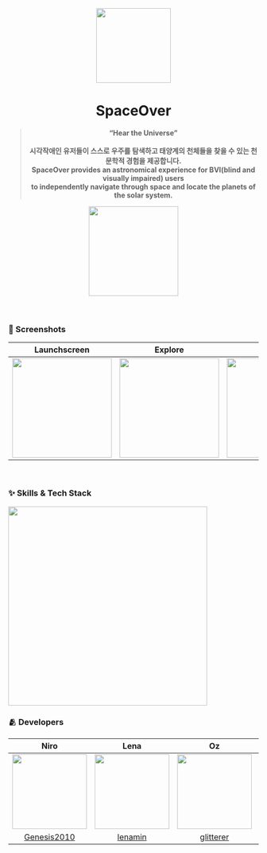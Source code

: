 <div align="center" >
  
<img width="150" src="https://user-images.githubusercontent.com/50728605/206730790-000448a9-d169-4025-bde9-c334b45c2415.jpg">

# SpaceOver
> **“Hear the Universe”** <br/><br/>
> **시각작애인 유저들이 스스로 우주를 탐색하고 태양계의 천체들을 찾을 수 있는 천문학적 경험을 제공합니다.** <br/>
> **SpaceOver provides an astronomical experience for BVI(blind and visually impaired) users <br/>to independently navigate through space and locate the planets of the solar system.**
  
</div>
<div style="display: flex; flex-direction: column;" align="center" >
  <a href="https://apps.apple.com/kr/app/spaceover/id6444027977">
    <img src="https://user-images.githubusercontent.com/81340603/204947353-18c33fe9-c49b-443a-b1e2-7cf9a85bb91b.png" width=180px />
  </a>
  <p3>&nbsp;&nbsp;&nbsp;</p3>
</div>
<br/>

### 📱 Screenshots

| Launchscreen | Explore | Search | Travel |
|:---:|:---:|:---:|:---:|
|<img width="200" src="https://user-images.githubusercontent.com/50728605/206733045-e25ec0ac-b76e-4765-8781-e68df3de3e79.png">|<img width="200" src="https://user-images.githubusercontent.com/50728605/206731765-d0f27273-7ad7-4670-90c4-f4c02ee118a8.png">|<img width="200" src="https://user-images.githubusercontent.com/50728605/206731938-11860f67-8759-4cb0-b641-91d875ce3d37.png">|<img width="200" src="https://user-images.githubusercontent.com/50728605/206731817-7ebcf70d-7c63-4f1d-b29c-ad1e47a7ea6e.png">|
<br/>

### :sparkles: Skills & Tech Stack
<img height="400" src="https://user-images.githubusercontent.com/50728605/206734339-024bf795-b188-43e3-afcd-2003ab4b320f.png">
<br/>

### 🫂 Developers

|Niro|Lena|Oz|Ayden|Sohni|Colli|Jerry|
|:-:|:-:|:-:|:-:|:-:|:-:|:-:|
|<img src="https://github.com/Genesis2010.png" width="150">|<img src="https://github.com/lenamin.png" width="150">|<img src="https://github.com/glitterer.png" width="150">|<img src = "https://github.com/DoAY9.png" width="150">|<img src="https://github.com/HeejiSohn.png" width="150">|<img src="https://github.com/SohyeonKim-dev.png" width="150">|<img src="https://github.com/YoonyoungL.png" width="150">|
|[Genesis2010](https://github.com/Genesis2010)|[lenamin](https://github.com/lenamin)|[glitterer](https://github.com/glitterer)|[DoAY9](https://github.com/DoAY9)|[HeejiSohn](https://github.com/HeejiSohn)|[SohyeonKim-dev](https://github.com/SohyeonKim-dev)|[YoonyoungL](https://github.com/YoonyoungL)|
